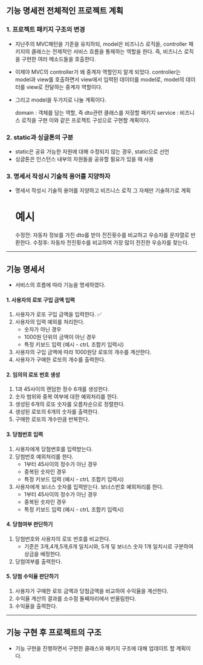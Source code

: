 ## 기능 명세전 전체적인 프로젝트 계획

### 1. 프로젝트 패키지 구조의 변경
- 지난주의 MVC패턴을 기준을 유지하되, model은 비즈니스 로직을, controller 패키지의 클래스는 전제적인 서비스 흐름을 통제하는 역할을 한다. 즉, 비즈니스 로직을 구현한 여러 메소드들을 호출한다.
- 이제야 MVC의 controller가 왜 중계자 역할인지 알게 되었다. controller는 model과 view를 호출하면서 view에서 입력된 데이터를 model로, model의 데이터를 view로 전달하는 중계자 역할이다.
- 그리고 model을 두가지로 나눌 계획이다.
    

    domain : 객체를 담는 역할, 즉 dto관련 클래스를 저장할 패키지
    service : 비즈니스 로직을 구현
이와 같은 프로젝트 구성으로 구현할 계획이다.

### 2. static과 싱글톤의 구분
- static은 공유 가능한 자원에 대해 수정되지 않는 경우, static으로 선언
- 싱글톤은 인스턴스 내부의 자원들을 공유할 필요가 있을 때 사용

### 3. 명세서 작성시 기술적 용어를 지양하자
- 명세서 작성시 기술적 용어를 지양하고 비즈니스 로직 그 자체만 기술하기로 계획

    
    # 예시

    수정전: 자동차 정보를 가진 dto를 받아 전진횟수를 비교하고 우승자를 문자열로 반환한다.
    수정후: 자동차 전진횟수를 비교하여 가장 많이 전진한 우승자를 찾는다.

<hr />

## 기능 명세서
- 서비스의 흐름에 따라 기능을 명세하였다.

#### 1. 사용자의 로또 구입 금액 입력

1. 사용자가 로또 구입 금액을 입력한다. ✅
2. 사용자의 입력 예외를 처리한다.
   - 숫자가 아닌 경우
   - 1000원 단위의 금액이 아닌 경우
   - 특정 키보드 입력 (예시 - ctrL 조합키 입력시)
3. 사용자의 구입 금액에 따라 1000원당 로또의 개수를 계산한다.
4. 사용자가 구매한 로또의 개수를 출력한다.


#### 2. 임의의 로또 번호 생성

1. 1과 45사이의 랜덤한 정수 6개를 생성한다.
2. 숫자 범위와 중복 여부에 대한 예외처리를 한다.
3. 생성된 6개의 로또 숫자를 오름차순으로 정렬한다.
3. 생성된 로또의 6개의 숫자를 출력한다.
4. 구매한 로또의 개수만큼 반복한다.


#### 3. 당첨번호 입력

1. 사용자에게 당첨번호를 입력받는다.
2. 당첨번호 예외처리를 한다.
   - 1부터 45사이의 정수가 아닌 경우
   - 중복된 숫자인 경우
   - 특정 키보드 입력 (예시 - ctrL 조합키 입력시) 
3. 사용자에게 보너스 숫자를 입력받는다.
   보너스번호 예외처리를 한다.
   - 1부터 45사이의 정수가 아닌 경우
   - 중복된 숫자인 경우
   - 특정 키보드 입력 (예시 - ctrL 조합키 입력시)
   

#### 4. 당첨여부 판단하기

1. 당첨번호와 사용자의 로또 번호를 비교한다.
    - 기준은 3개,4개,5개,6개 일치시와, 5개 및 보너스 숫자 1개 일치시로 구분하여 상금을 배정한다.
2. 당첨여부를 출력한다.


#### 5. 당첨 수익율 판단하기

1. 사용자가 구매한 로또 금액과 당첨금액을 비교하여 수익율을 계산한다.
2. 수익율 계산의 결과를 소수점 둘째자리에서 반올림한다.
3. 수익율을 출력한다.


<hr />

## 기능 구현 후 프로젝트의 구조
- 기능 구현을 진행하면서 구현한 클래스와 패키지 구조에 대해 업데이트 할 계획이다.
